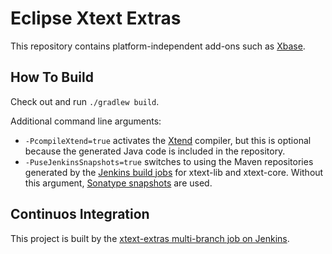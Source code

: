 # Eclipse Xtext Extras

This repository contains platform-independent add-ons such as [Xbase](https://www.eclipse.org/Xtext/documentation/305_xbase.html).

## How To Build

Check out and run `./gradlew build`.

Additional command line arguments:
 - `-PcompileXtend=true` activates the [Xtend](http://xtend-lang.org) compiler, but this is optional because the generated Java code is included in the repository.
 - `-PuseJenkinsSnapshots=true` switches to using the Maven repositories generated by the [Jenkins build jobs](http://services.typefox.io/open-source/jenkins/) for xtext-lib and xtext-core. Without this argument, [Sonatype snapshots](https://oss.sonatype.org/content/repositories/snapshots) are used.

## Continuos Integration

This project is built by the [xtext-extras multi-branch job on Jenkins](http://services.typefox.io/open-source/jenkins/job/xtext-extras/).
